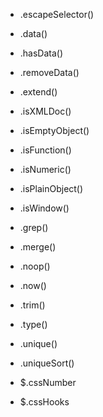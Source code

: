- .escapeSelector()
- .data()
- .hasData()
- .removeData()
- .extend()

- .isXMLDoc()
- .isEmptyObject()
- .isFunction()
- .isNumeric()
- .isPlainObject()
- .isWindow()

- .grep()
- .merge()
- .noop()
- .now()
- .trim()
- .type()
- .unique()
- .uniqueSort()
- $.cssNumber
- $.cssHooks